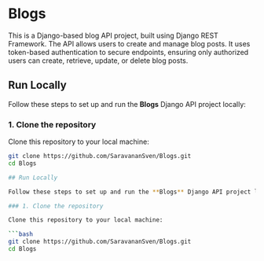 # Blogs
This is a Django-based blog API project, built using Django REST Framework. The API allows users to create and manage blog posts. It uses token-based authentication to secure endpoints, ensuring only authorized users can create, retrieve, update, or delete blog posts.



## Run Locally

Follow these steps to set up and run the **Blogs** Django API project locally:

### 1. Clone the repository

Clone this repository to your local machine:

```bash
git clone https://github.com/SaravananSven/Blogs.git
cd Blogs

## Run Locally

Follow these steps to set up and run the **Blogs** Django API project locally:

### 1. Clone the repository

Clone this repository to your local machine:

```bash
git clone https://github.com/SaravananSven/Blogs.git
cd Blogs


